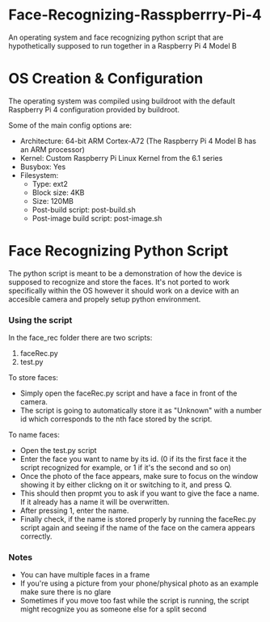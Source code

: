 # Face-Recognizing-Rasspberrry-Pi-4
An operating system and face recognizing python script that are hypothetically supposed to run together in a Raspberry Pi 4 Model B

# OS Creation & Configuration
The operating system was compiled using buildroot with the default Raspberry Pi 4 configuration provided by buildroot.

Some of the main config options are:

- Architecture: 64-bit ARM Cortex-A72 (The Raspberry Pi 4 Model B has an ARM processor)
- Kernel: Custom Raspberry Pi Linux Kernel from the 6.1 series
- Busybox: Yes
- Filesystem:
  - Type: ext2
  - Block size: 4KB
  - Size: 120MB
  - Post-build script: post-build.sh
  - Post-image build script: post-image.sh

# Face Recognizing Python Script
The python script is meant to be a demonstration of how the device is supposed to recognize and store the faces. It's not ported to work specifically within the OS however it should work on a device with an accesible camera and propely setup python environment.

### Using the script
In the face_rec folder there are two scripts:
1. faceRec.py
2. test.py

To store faces:
- Simply open the faceRec.py script and have a face in front of the camera.
- The script is going to automatically store it as "Unknown" with a number id which corresponds to the nth face stored by the script.

To name faces:
- Open the test.py script
- Enter the face you want to name by its id. (0 if its the first face it the script recognized for example, or 1 if it's the second and so on)
- Once the photo of the face appears, make sure to focus on the window showing it by either clickng on it or switching to it, and press Q.
- This should then propmt you to ask if you want to give the face a name. If it already has a name it will be overwritten.
- After pressing 1, enter the name.
- Finally check, if the name is stored properly by running the faceRec.py script again and seeing if the name of the face on the camera appears correctly.

### Notes
- You can have multiple faces in a frame
- If you're using a picture from your phone/physical photo as an example make sure there is no glare
- Sometimes if you move too fast while the script is running, the script might recognize you as someone else for a split second
